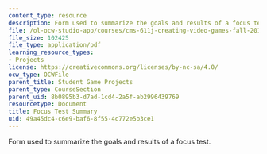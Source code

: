 ```yaml
---
content_type: resource
description: Form used to summarize the goals and results of a focus test.
file: /ol-ocw-studio-app/courses/cms-611j-creating-video-games-fall-2014/49a45dc4c6e9baf68f554c772e5b3ce1_MITCMS_611JF14_FocusReport.pdf
file_size: 102425
file_type: application/pdf
learning_resource_types:
- Projects
license: https://creativecommons.org/licenses/by-nc-sa/4.0/
ocw_type: OCWFile
parent_title: Student Game Projects
parent_type: CourseSection
parent_uid: 8b0895b3-d7ad-1cd4-2a5f-ab2996439769
resourcetype: Document
title: Focus Test Summary
uid: 49a45dc4-c6e9-baf6-8f55-4c772e5b3ce1
---
```

Form used to summarize the goals and results of a focus test.